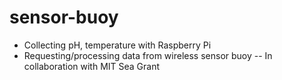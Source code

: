 # sensor-buoy
- Collecting pH, temperature with Raspberry Pi
- Requesting/processing data from wireless sensor buoy
 -- In collaboration with MIT Sea Grant
